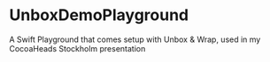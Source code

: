 # UnboxDemoPlayground
A Swift Playground that comes setup with Unbox &amp; Wrap, used in my CocoaHeads Stockholm presentation

